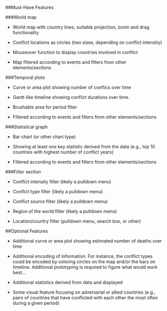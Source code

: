 ##Must-Have Features

###World map 

* World map with country lines, suitable projection, zoom and drag functionality

* Conflict locations as circles (two sizes, depending on conflict intensity)

* Mouseover function to display countries involved in conflict

* Map filtered according to events and filters from other elements/sections

###Temporal plots

* Curve or area plot showing number of conflics over time 

* Gantt-like timeline showing conflict durations over time.

* Brushable area for period filter

* Filtered according to events and filters from other elements/sections

###Statistical graph

* Bar chart (or other chart type) 

* Showing at least one key statistic derived from the data (e.g., top 10 countries with highest number of conflict years)

* Filtered according to events and filters from other elements/sections


###Filter section

* Conflict intensity filter (likely a pulldown menu)

* Conflict type filter (likely a pulldown menu)

* Conflict source filter (likely a pulldown menu)

* Region of the world filter (likely a pulldown menu)

* Location/country filter (pulldown menu, search box, or other)


##Optional Features

* Additional curve or area plot showing estimated number of deaths over time

* Additional encoding of information.  For instance, the conflict types could be encoded by coloring circles on the map and/or the bars on timeline.  Additional prototyping is required to figure what would work best...

* Additional statistics derived from data and displayed

* Some visual feature focusing on adversarial or allied countries (e.g., pairs of countries that have conflicted with each other the most often during a given period)
